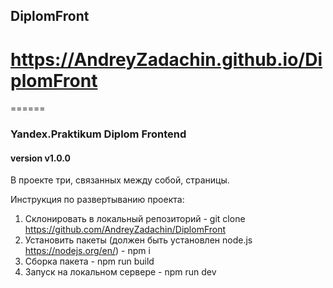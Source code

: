 ## DiplomFront

# https://AndreyZadachin.github.io/DiplomFront

======
### Yandex.Praktikum Diplom Frontend
#### version v1.0.0

В проекте три, связанных между собой, страницы.

Инструкция по развертыванию проекта:

1. Склонировать в локальный репозиторий - git clone https://github.com/AndreyZadachin/DiplomFront
2. Установить пакеты (должен быть установлен node.js <https://nodejs.org/en/>) - npm i
3. Сборка пакета - npm run build
4. Запуск на локальном сервере - npm run dev
